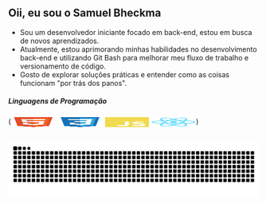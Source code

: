 ## Oii, eu sou o Samuel Bheckma
- Sou um desenvolvedor iniciante focado em back-end, estou em busca de novos aprendizados.    
- Atualmente, estou aprimorando minhas habilidades no desenvolvimento back-end e utilizando Git Bash para melhorar meu fluxo de trabalho e versionamento de código.  
- Gosto de explorar soluções práticas e entender como as coisas funcionam "por trás dos panos".
<div style="display: inline_block"> <h5>Linguagens de Programação</h5>
  (<img align="center" alt="Rafa-HTML" height="20" width="90" src="https://raw.githubusercontent.com/devicons/devicon/master/icons/html5/html5-original.svg">
  <img align="center" alt="Rafa-CSS" height="20" width="90" src="https://raw.githubusercontent.com/devicons/devicon/master/icons/css3/css3-original.svg">
  <img align="center" alt="Rafa-Js" height="20" width="90" src="https://raw.githubusercontent.com/devicons/devicon/master/icons/javascript/javascript-plain.svg">
  <img align="center" alt="Rafa-React" height="20" width="90" src="https://raw.githubusercontent.com/devicons/devicon/master/icons/react/react-original.svg">)
</div>

##

 <picture>
    <source media="(prefers-color-scheme: dark)" srcset="https://raw.githubusercontent.com/anahmartins/anahmartins/output/github-contribution-grid-snake-dark.svg">
    <source media="(prefers-color-scheme: light)" srcset="https://raw.githubusercontent.com/anahmartins/anahmartins/output/github-contribution-grid-snake.svg">
    <img alt="github contribution grid snake animation" src="https://raw.githubusercontent.com/anahmartins/anahmartins/output/github-contribution-grid-snake.svg">
  </picture>



##


